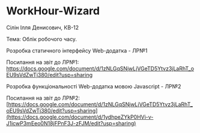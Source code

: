 # WorkHour-Wizard

Сілін Ілля Денисович, КВ-12

Тема: Облік робочого часу.

Розробка статичного інтерфейсу Web-додатка - ЛР№1

Посилання на звіт до ЛР№1: https://docs.google.com/document/d/1zNLGqSNjwLjVGeTD5Ytvz3jLaRhT_oEU9sVdZwTj380/edit?usp=sharing

Розробка функціональності Web-додатка мовою Javascript - ЛР№2

Посилання на звіт до ЛР№2: [https://docs.google.com/document/d/1zNLGqSNjwLjVGeTD5Ytvz3jLaRhT_oEU9sVdZwTj380/edit?usp=sharing](https://docs.google.com/document/d/1ydhpeZYkP0HVi-v-J1icwP3mEeo0N18jFPnF3J-zFJM/edit?usp=sharing)

